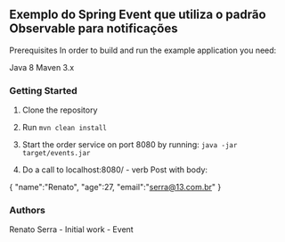 ## Exemplo do Spring Event que utiliza o padrão Observable para notificações


Prerequisites
In order to build and run the example application you need:

Java 8
Maven 3.x

### Getting Started
1. Clone the repository

2. Run `mvn clean install`

3. Start the order service on port 8080 by running:
`java -jar target/events.jar`
4. Do a call to localhost:8080/ - verb Post with body:
 
{
	"name":"Renato",
	"age":27,
	"email":"serra@13.com.br"
}

### Authors
Renato Serra - Initial work - Event